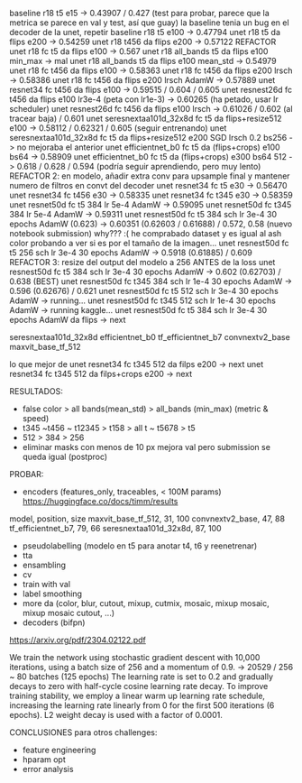 baseline r18 t5 e15 -> 0.43907 / 0.427 (test para probar, parece que la metrica se parece en val y test, así que guay)
la baseline tenia un bug en el decoder de la unet, repetir
baseline r18 t5 e100 -> 0.47794
unet r18 t5 da flips e200 -> 0.54259
unet r18 t456 da flips e200 -> 0.57122
REFACTOR
unet r18 fc t5 da flips e100 -> 0.567
unet r18 all_bands t5 da flips e100 min_max -> mal
unet r18 all_bands t5 da flips e100 mean_std -> 0.54979
unet r18 fc t456 da flips e100 -> 0.58363
unet r18 fc t456 da flips e200 lrsch -> 0.58386 
unet r18 fc t456 da flips e200 lrsch AdamW -> 0.57889
unet resnet34 fc t456 da flips e100  -> 0.59515 / 0.604 / 0.605 
unet resnest26d fc t456 da flips e100 lr3e-4 (peta con lr1e-3) -> 0.60265 (ha petado, usar lr scheduler)
unet resnest26d fc t456 da flips e100 lrsch -> 0.61026 / 0.602 (al tracear baja) / 0.601
unet seresnextaa101d_32x8d fc t5 da flips+resize512 e100 -> 0.58112	 / 0.62321 / 0.605 (seguir entrenando)
unet seresnextaa101d_32x8d fc t5 da flips+resize512 e200 SGD lrsch 0.2 bs256 -> no mejoraba el anterior
unet efficientnet_b0 fc t5 da (flips+crops) e100 bs64 -> 0.58909
unet efficientnet_b0 fc t5 da (flips+crops) e300 bs64 512 -> 0.618 / 0.628 / 0.594 (podría seguir aprendiendo, pero muy lento)
REFACTOR 2: en modelo, añadir extra conv para upsample final y mantener numero de filtros en convt del decoder
unet resnet34 fc t5 e30  -> 0.56470
unet resnet34 fc t456 e30  -> 0.58335
unet resnet34 fc t345 e30  -> 0.58359
unet resnet50d fc t5 384 lr 5e-4 AdamW -> 0.59095
unet resnet50d fc t345 384 lr 5e-4 AdamW -> 0.59311
unet resnest50d fc t5 384 sch lr 3e-4 30 epochs AdamW (0.623) -> 0.60351 (0.62603 / 0.61688) / 0.572, 0.58 (nuevo notebook submission)
why??? :(
he comprabado dataset y es igual al ash color
probando a ver si es por el tamaño de la imagen...
unet resnest50d fc t5 256 sch lr 3e-4 30 epochs AdamW -> 0.5918 (0.61885) / 0.609 
REFACTOR 3: resize del output del modelo a 256 ANTES de la loss
unet resnest50d fc t5 384 sch lr 3e-4 30 epochs AdamW -> 0.602 (0.62703) / 0.638 (BEST)
unet resnest50d fc t345 384 sch lr 1e-4 30 epochs AdamW -> 0.596 (0.62676) / 0.621
unet resnest50d fc t5 512 sch lr 3e-4 30 epochs AdamW -> running...
unet resnest50d fc t345 512 sch lr 1e-4 30 epochs AdamW -> running kaggle...
unet resnest50d fc t5 384 sch lr 3e-4 30 epochs AdamW da flips -> next 

seresnextaa101d_32x8d
efficientnet_b0
tf_efficientnet_b7
convnextv2_base
maxvit_base_tf_512

lo que mejor de
unet resnet34 fc t345 512 da filps e200  -> next
unet resnet34 fc t345 512 da filps+crops e200  -> next

RESULTADOS:

- false color > all bands(mean_std) > all_bands (min_max) (metric & speed)
- t345 ~t456 ~ t12345 > t158 > all t ~ t5678 > t5 
- 512 > 384 > 256 
- eliminar masks con menos de 10 px mejora val pero submission se queda igual (postproc)

PROBAR:

- encoders (features_only, traceables, < 100M params) https://huggingface.co/docs/timm/results

model, position, size 
maxvit_base_tf_512, 31, 100
convnextv2_base, 47, 88
tf_efficientnet_b7, 79, 66
seresnextaa101d_32x8d, 87, 100


- pseudolabelling (modelo en t5 para anotar t4, t6 y reenetrenar)
- tta
- ensambling
- cv
- train with val
- label smoothing
- more da (color, blur, cutout, mixup, cutmix, mosaic, mixup mosaic, mixup mosaic cutout, ...)
- decoders (bifpn)

https://arxiv.org/pdf/2304.02122.pdf 

We train the network using stochastic gradient descent with
10,000 iterations, using a batch size of 256 and a momentum
of 0.9. -> 20529 / 256 ~ 80 batches (125 epochs)
The learning rate is set to 0.2 and gradually decays to zero with half-cycle
cosine learning rate decay. To improve training stability, we
employ a linear warm up learning rate schedule, increasing
the learning rate linearly from 0 for the first 500 iterations (6 epochs).
L2 weight decay is used with a factor of 0.0001.

CONCLUSIONES para otros challenges:

- feature engineering
- hparam opt
- error analysis